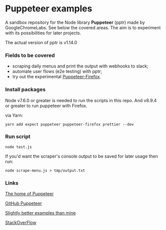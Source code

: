 # Puppeteer examples

A sandbox repository for the Node library **Puppeteer** (pptr) made by GoogleChromeLabs. See below the covered areas. The aim is to experiment with its possibilities for later projects.

The actual version of pptr is v1.14.0

### Fields to be covered

- scraping daily menus and print the output with webhooks to slack;
- automate user flows (e2e testing) with pptr;
- try out the experimental [Puppeteer-Firefox](https://aslushnikov.github.io/ispuppeteerfirefoxready/).

### Install packages

Node v7.6.0 or greater is needed to run the scripts in this repo. And v8.9.4 or greater to run puppeteer with Firefox.

via Yarn:
```shell_session
yarn add expect puppeteer puppeteer-firefox prettier --dev
```

### Run script

```shell_session
node test.js
```

If you'd want the scraper's console output to be saved for later usage then run:

```shell_session
node scrape-menu.js > tmp/output.txt
```

### Links

[The home of Puppeteer](https://pptr.dev)

[GitHub Puppeteer](https://github.com/GoogleChrome/puppeteer)

[Slightly better examples than mine](https://github.com/GoogleChromeLabs/puppeteer-examples)

[StackOverFlow](https://stackoverflow.com/questions/tagged/puppeteer)
